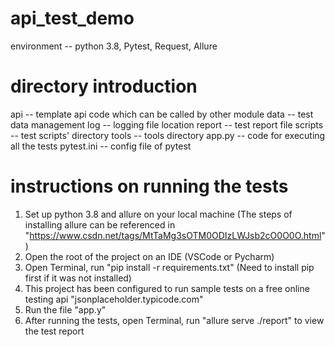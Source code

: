 # api_test_demo
environment -- python 3.8, Pytest, Request, Allure

# directory introduction
api -- template api code which can be called by other module
data -- test data management
log -- logging file location
report -- test report file
scripts -- test scripts' directory
tools -- tools directory
app.py -- code for executing all the tests
pytest.ini -- config file of pytest

# instructions on running the tests
1. Set up python 3.8 and allure on your local machine (The steps of installing allure can be referenced in "https://www.csdn.net/tags/MtTaMg3sOTM0ODIzLWJsb2cO0O0O.html")
2. Open the root of the project on an IDE (VSCode or Pycharm)
3. Open Terminal, run "pip install -r requirements.txt" (Need to install pip first if it was not installed)
4. This project has been configured to run sample tests on a free online testing api "jsonplaceholder.typicode.com"
5. Run the file "app.y"
6. After running the tests, open Terminal, run "allure serve ./report" to view the test report
